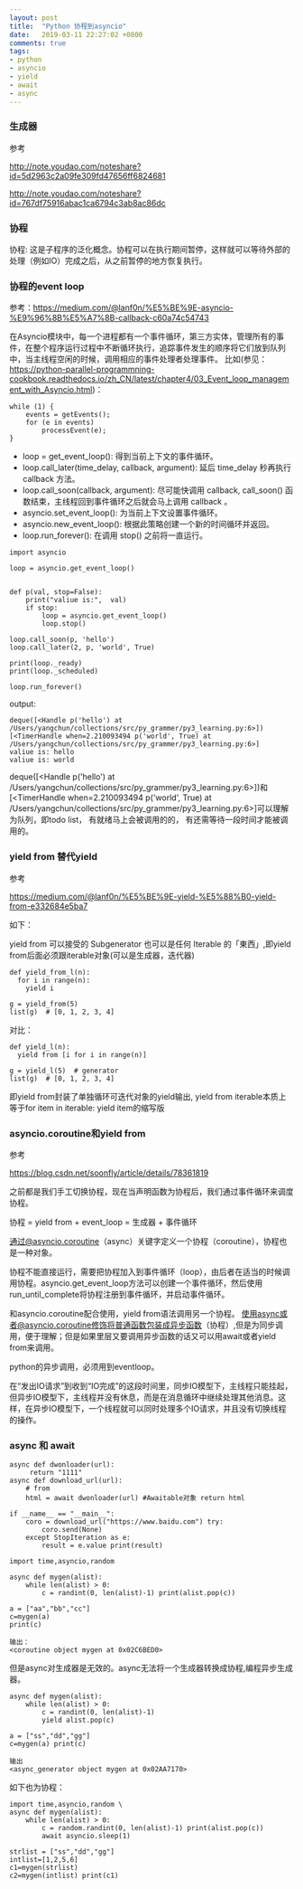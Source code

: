 ```yaml
---
layout: post
title:  "Python 协程到asyncio"
date:   2019-03-11 22:27:02 +0800
comments: true
tags:
- python
- asyncio
- yield
- await
- async
---
```


### 生成器
参考

http://note.youdao.com/noteshare?id=5d2963c2a09fe309fd47656ff6824681

http://note.youdao.com/noteshare?id=767df75916abac1ca6794c3ab8ac86dc

### 协程
协程: 这是子程序的泛化概念。协程可以在执行期间暂停，这样就可以等待外部的处理（例如IO）完成之后，从之前暂停的地方恢复执行。

### 协程的event loop
参考：https://medium.com/@lanf0n/%E5%BE%9E-asyncio-%E9%96%8B%E5%A7%8B-callback-c60a74c54743

在Asyncio模块中，每一个进程都有一个事件循环，第三方实体，管理所有的事件，在整个程序运行过程中不断循环执行，追踪事件发生的顺序将它们放到队列中，当主线程空闲的时候，调用相应的事件处理者处理事件。
比如(参见：https://python-parallel-programmning-cookbook.readthedocs.io/zh_CN/latest/chapter4/03_Event_loop_management_with_Asyncio.html)：

```
while (1) {
    events = getEvents();
    for (e in events)
        processEvent(e);
}
```

- loop = get_event_loop(): 得到当前上下文的事件循环。
- loop.call_later(time_delay, callback, argument): 延后 time_delay 秒再执行 callback 方法。
- loop.call_soon(callback, argument): 尽可能快调用 callback, call_soon() 函数结束，主线程回到事件循环之后就会马上调用 callback 。
- asyncio.set_event_loop(): 为当前上下文设置事件循环。
- asyncio.new_event_loop(): 根据此策略创建一个新的时间循环并返回。
- loop.run_forever(): 在调用 stop() 之前将一直运行。

```
import asyncio

loop = asyncio.get_event_loop()


def p(val, stop=False):
    print("valiue is:",  val)
    if stop:
        loop = asyncio.get_event_loop()
        loop.stop()

loop.call_soon(p, 'hello')
loop.call_later(2, p, 'world', True)

print(loop._ready)
print(loop._scheduled)

loop.run_forever()
```

output:

```
deque([<Handle p('hello') at /Users/yangchun/collections/src/py_grammer/py3_learning.py:6>])
[<TimerHandle when=2.210093494 p('world', True) at /Users/yangchun/collections/src/py_grammer/py3_learning.py:6>]
valiue is: hello
valiue is: world
```

deque([<Handle p('hello') at /Users/yangchun/collections/src/py_grammer/py3_learning.py:6>])和[<TimerHandle when=2.210093494 p('world', True) at /Users/yangchun/collections/src/py_grammer/py3_learning.py:6>]可以理解为队列，即todo list， 有就绪马上会被调用的的， 有还需等待一段时间才能被调用的。

### yield from 替代yield
参考

https://medium.com/@lanf0n/%E5%BE%9E-yield-%E5%88%B0-yield-from-e332684e5ba7

如下：

yield from 可以接受的 Subgenerator 也可以是任何 Iterable 的「東西」,即yield from后面必须跟iterable对象(可以是生成器，迭代器)

```
def yield_from_l(n):
  for i in range(n):
    yield i
    
g = yield_from(5) 
list(g)  # [0, 1, 2, 3, 4]
```

对比：

```
def yield_l(n):
  yield from [i for i in range(n)]
  
g = yield_l(5)  # generator
list(g)  # [0, 1, 2, 3, 4]
```

即yield from封装了单独循环可迭代对象的yield输出, yield from iterable本质上等于for item in iterable: yield item的缩写版

### asyncio.coroutine和yield from
参考

https://blog.csdn.net/soonfly/article/details/78361819

之前都是我们手工切换协程，现在当声明函数为协程后，我们通过事件循环来调度协程。

协程 = yield from + event_loop = 生成器 + 事件循环

通过@asyncio.coroutine（async）关键字定义一个协程（coroutine），协程也是一种对象。

协程不能直接运行，需要把协程加入到事件循环（loop），由后者在适当的时候调用协程。asyncio.get_event_loop方法可以创建一个事件循环，然后使用run_until_complete将协程注册到事件循环，并启动事件循环。

和asyncio.coroutine配合使用，yield from语法调用另一个协程。 
使用async或者@asyncio.coroutine修饰将普通函数包装成异步函数（协程）,但是为同步调用，便于理解；但是如果里层又要调用异步函数的话又可以用await或者yield from来调用。

python的异步调用，必须用到eventloop。

在“发出IO请求”到收到“IO完成”的这段时间里，同步IO模型下，主线程只能挂起，但异步IO模型下，主线程并没有休息，而是在消息循环中继续处理其他消息。这样，在异步IO模型下，一个线程就可以同时处理多个IO请求，并且没有切换线程的操作。

### async 和 await

```
async def dwonloader(url): 
     return "1111" 
async def download_url(url): 
    # from 
    html = await dwonloader(url) #Awaitable对象 return html 

if __name__ == "__main__": 
    coro = download_url("https://www.baidu.com") try: 
        coro.send(None) 
    except StopIteration as e: 
        result = e.value print(result)
```

```
import time,asyncio,random 

async def mygen(alist): 
    while len(alist) > 0: 
        c = randint(0, len(alist)-1) print(alist.pop(c)) 
        
a = ["aa","bb","cc"] 
c=mygen(a) 
print(c) 

输出： 
<coroutine object mygen at 0x02C6BED0>
```

但是async对生成器是无效的。async无法将一个生成器转换成协程,编程异步生成器。

```
async def mygen(alist): 
    while len(alist) > 0: 
        c = randint(0, len(alist)-1) 
        yield alist.pop(c) 
        
a = ["ss","dd","gg"] 
c=mygen(a) print(c)

输出
<async_generator object mygen at 0x02AA7170>
```

如下也为协程：

```
import time,asyncio,random \
async def mygen(alist): 
    while len(alist) > 0: 
        c = random.randint(0, len(alist)-1) print(alist.pop(c)) 
        await asyncio.sleep(1) 

strlist = ["ss","dd","gg"] 
intlist=[1,2,5,6] 
c1=mygen(strlist) 
c2=mygen(intlist) print(c1)
```
